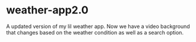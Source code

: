 # weather-app2.0
A updated version of my lil weather app. Now we have a video background that changes based on the weather condition as well as a search option.
